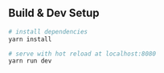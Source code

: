 ## Build & Dev Setup

``` bash
# install dependencies
yarn install

# serve with hot reload at localhost:8080
yarn run dev
```

